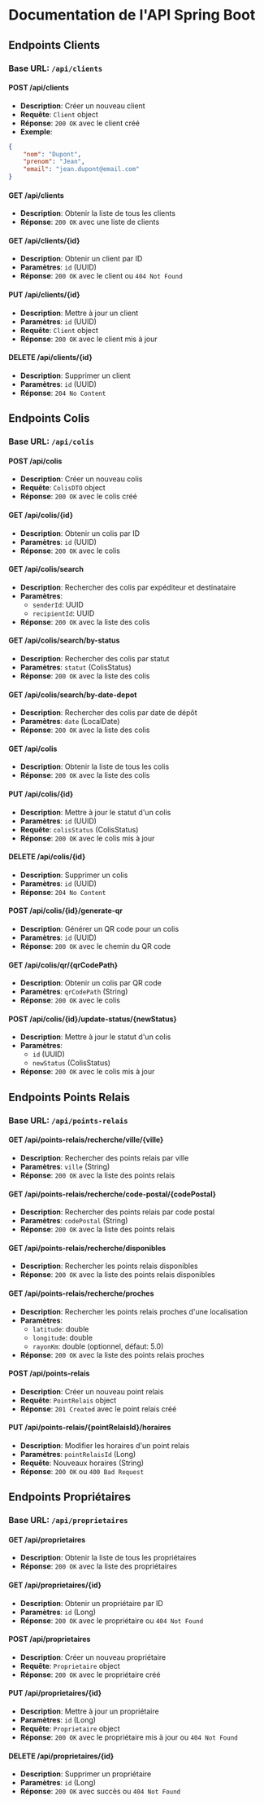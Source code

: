 # Documentation de l'API Spring Boot

## Endpoints Clients

### Base URL: `/api/clients`

#### POST /api/clients
- **Description**: Créer un nouveau client
- **Requête**: `Client` object
- **Réponse**: `200 OK` avec le client créé
- **Exemple**:
```json
{
    "nom": "Dupont",
    "prenom": "Jean",
    "email": "jean.dupont@email.com"
}
```

#### GET /api/clients
- **Description**: Obtenir la liste de tous les clients
- **Réponse**: `200 OK` avec une liste de clients

#### GET /api/clients/{id}
- **Description**: Obtenir un client par ID
- **Paramètres**: `id` (UUID)
- **Réponse**: `200 OK` avec le client ou `404 Not Found`

#### PUT /api/clients/{id}
- **Description**: Mettre à jour un client
- **Paramètres**: `id` (UUID)
- **Requête**: `Client` object
- **Réponse**: `200 OK` avec le client mis à jour

#### DELETE /api/clients/{id}
- **Description**: Supprimer un client
- **Paramètres**: `id` (UUID)
- **Réponse**: `204 No Content`

## Endpoints Colis

### Base URL: `/api/colis`

#### POST /api/colis
- **Description**: Créer un nouveau colis
- **Requête**: `ColisDTO` object
- **Réponse**: `200 OK` avec le colis créé

#### GET /api/colis/{id}
- **Description**: Obtenir un colis par ID
- **Paramètres**: `id` (UUID)
- **Réponse**: `200 OK` avec le colis

#### GET /api/colis/search
- **Description**: Rechercher des colis par expéditeur et destinataire
- **Paramètres**:
  - `senderId`: UUID
  - `recipientId`: UUID
- **Réponse**: `200 OK` avec la liste des colis

#### GET /api/colis/search/by-status
- **Description**: Rechercher des colis par statut
- **Paramètres**: `statut` (ColisStatus)
- **Réponse**: `200 OK` avec la liste des colis

#### GET /api/colis/search/by-date-depot
- **Description**: Rechercher des colis par date de dépôt
- **Paramètres**: `date` (LocalDate)
- **Réponse**: `200 OK` avec la liste des colis

#### GET /api/colis
- **Description**: Obtenir la liste de tous les colis
- **Réponse**: `200 OK` avec la liste des colis

#### PUT /api/colis/{id}
- **Description**: Mettre à jour le statut d'un colis
- **Paramètres**: `id` (UUID)
- **Requête**: `colisStatus` (ColisStatus)
- **Réponse**: `200 OK` avec le colis mis à jour

#### DELETE /api/colis/{id}
- **Description**: Supprimer un colis
- **Paramètres**: `id` (UUID)
- **Réponse**: `204 No Content`

#### POST /api/colis/{id}/generate-qr
- **Description**: Générer un QR code pour un colis
- **Paramètres**: `id` (UUID)
- **Réponse**: `200 OK` avec le chemin du QR code

#### GET /api/colis/qr/{qrCodePath}
- **Description**: Obtenir un colis par QR code
- **Paramètres**: `qrCodePath` (String)
- **Réponse**: `200 OK` avec le colis

#### POST /api/colis/{id}/update-status/{newStatus}
- **Description**: Mettre à jour le statut d'un colis
- **Paramètres**:
  - `id` (UUID)
  - `newStatus` (ColisStatus)
- **Réponse**: `200 OK` avec le colis mis à jour

## Endpoints Points Relais

### Base URL: `/api/points-relais`

#### GET /api/points-relais/recherche/ville/{ville}
- **Description**: Rechercher des points relais par ville
- **Paramètres**: `ville` (String)
- **Réponse**: `200 OK` avec la liste des points relais

#### GET /api/points-relais/recherche/code-postal/{codePostal}
- **Description**: Rechercher des points relais par code postal
- **Paramètres**: `codePostal` (String)
- **Réponse**: `200 OK` avec la liste des points relais

#### GET /api/points-relais/recherche/disponibles
- **Description**: Rechercher les points relais disponibles
- **Réponse**: `200 OK` avec la liste des points relais disponibles

#### GET /api/points-relais/recherche/proches
- **Description**: Rechercher les points relais proches d'une localisation
- **Paramètres**:
  - `latitude`: double
  - `longitude`: double
  - `rayonKm`: double (optionnel, défaut: 5.0)
- **Réponse**: `200 OK` avec la liste des points relais proches

#### POST /api/points-relais
- **Description**: Créer un nouveau point relais
- **Requête**: `PointRelais` object
- **Réponse**: `201 Created` avec le point relais créé

#### PUT /api/points-relais/{pointRelaisId}/horaires
- **Description**: Modifier les horaires d'un point relais
- **Paramètres**: `pointRelaisId` (Long)
- **Requête**: Nouveaux horaires (String)
- **Réponse**: `200 OK` ou `400 Bad Request`

## Endpoints Propriétaires

### Base URL: `/api/proprietaires`

#### GET /api/proprietaires
- **Description**: Obtenir la liste de tous les propriétaires
- **Réponse**: `200 OK` avec la liste des propriétaires

#### GET /api/proprietaires/{id}
- **Description**: Obtenir un propriétaire par ID
- **Paramètres**: `id` (Long)
- **Réponse**: `200 OK` avec le propriétaire ou `404 Not Found`

#### POST /api/proprietaires
- **Description**: Créer un nouveau propriétaire
- **Requête**: `Proprietaire` object
- **Réponse**: `200 OK` avec le propriétaire créé

#### PUT /api/proprietaires/{id}
- **Description**: Mettre à jour un propriétaire
- **Paramètres**: `id` (Long)
- **Requête**: `Proprietaire` object
- **Réponse**: `200 OK` avec le propriétaire mis à jour ou `404 Not Found`

#### DELETE /api/proprietaires/{id}
- **Description**: Supprimer un propriétaire
- **Paramètres**: `id` (Long)
- **Réponse**: `200 OK` avec succès ou `404 Not Found`
